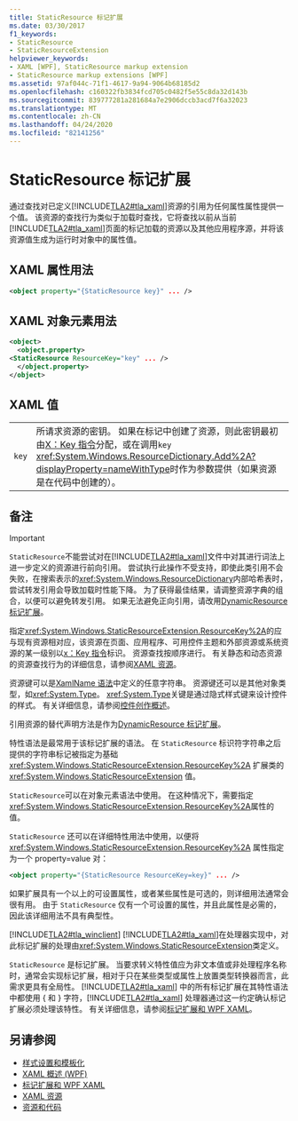 ```yaml
---
title: StaticResource 标记扩展
ms.date: 03/30/2017
f1_keywords:
- StaticResource
- StaticResourceExtension
helpviewer_keywords:
- XAML [WPF], StaticResource markup extension
- StaticResource markup extensions [WPF]
ms.assetid: 97af044c-71f1-4617-9a94-9064b68185d2
ms.openlocfilehash: c160322fb3834fcd705c0482f5e55c8da32d143b
ms.sourcegitcommit: 839777281a281684a7e2906dccb3acd7f6a32023
ms.translationtype: MT
ms.contentlocale: zh-CN
ms.lasthandoff: 04/24/2020
ms.locfileid: "82141256"
---
```

# <a name="staticresource-markup-extension"></a>StaticResource 标记扩展
通过查找对已定义[!INCLUDE[TLA2#tla_xaml](../../../../includes/tla2sharptla-xaml-md.md)]资源的引用为任何属性属性提供一个值。 该资源的查找行为类似于加载时查找，它将查找以前从当前[!INCLUDE[TLA2#tla_xaml](../../../../includes/tla2sharptla-xaml-md.md)]页面的标记加载的资源以及其他应用程序源，并将该资源值生成为运行时对象中的属性值。  
  
## <a name="xaml-attribute-usage"></a>XAML 属性用法  
  
```xml  
<object property="{StaticResource key}" ... />  
```  
  
## <a name="xaml-object-element-usage"></a>XAML 对象元素用法  
  
```xml  
<object>  
  <object.property>  
<StaticResource ResourceKey="key" ... />  
  </object.property>  
</object>  
```  
  
## <a name="xaml-values"></a>XAML 值  
  
|||  
|-|-|  
|`key`|所请求资源的密钥。 如果在标记中创建了资源，则此密钥最初由[X：Key 指令](../../../desktop-wpf/xaml-services/xkey-directive.md)分配，或在调用`key` <xref:System.Windows.ResourceDictionary.Add%2A?displayProperty=nameWithType>时作为参数提供（如果资源是在代码中创建的）。|  
  
## <a name="remarks"></a>备注  
  
> [!IMPORTANT]
> `StaticResource`不能尝试对在[!INCLUDE[TLA2#tla_xaml](../../../../includes/tla2sharptla-xaml-md.md)]文件中对其进行词法上进一步定义的资源进行前向引用。 尝试执行此操作不受支持，即使此类引用不会失败，在搜索表示的<xref:System.Windows.ResourceDictionary>内部哈希表时，尝试转发引用会导致加载时性能下降。 为了获得最佳结果，请调整资源字典的组合，以便可以避免转发引用。 如果无法避免正向引用，请改用[DynamicResource 标记扩展](dynamicresource-markup-extension.md)。  
  
 指定<xref:System.Windows.StaticResourceExtension.ResourceKey%2A>的应与现有资源相对应，该资源在页面、应用程序、可用控件主题和外部资源或系统资源的某一级别以[x：Key 指令](../../../desktop-wpf/xaml-services/xkey-directive.md)标识。 资源查找按顺序进行。 有关静态和动态资源的资源查找行为的详细信息，请参阅[XAML 资源](../../../desktop-wpf/fundamentals/xaml-resources-define.md)。  
  
 资源键可以是[XamlName 语法](../../../desktop-wpf/xaml-services/xamlname-grammar.md)中定义的任意字符串。 资源键还可以是其他对象类型，如<xref:System.Type>。 <xref:System.Type>关键是通过隐式样式键来设计控件的样式。 有关详细信息，请参阅[控件创作概述](../controls/control-authoring-overview.md)。  
  
 引用资源的替代声明方法是作为[DynamicResource 标记扩展](dynamicresource-markup-extension.md)。  
  
 特性语法是最常用于该标记扩展的语法。 在 `StaticResource` 标识符字符串之后提供的字符串标记被指定为基础 <xref:System.Windows.StaticResourceExtension.ResourceKey%2A> 扩展类的 <xref:System.Windows.StaticResourceExtension> 值。  
  
 `StaticResource`可以在对象元素语法中使用。 在这种情况下，需要指定<xref:System.Windows.StaticResourceExtension.ResourceKey%2A>属性的值。  
  
 `StaticResource` 还可以在详细特性用法中使用，以便将 <xref:System.Windows.StaticResourceExtension.ResourceKey%2A> 属性指定为一个 property=value 对：  
  
```xml  
<object property="{StaticResource ResourceKey=key}" ... />  
```  
  
 如果扩展具有一个以上的可设置属性，或者某些属性是可选的，则详细用法通常会很有用。 由于 `StaticResource` 仅有一个可设置的属性，并且此属性是必需的，因此该详细用法不具有典型性。  
  
 [!INCLUDE[TLA2#tla_winclient](../../../../includes/tla2sharptla-winclient-md.md)] [!INCLUDE[TLA2#tla_xaml](../../../../includes/tla2sharptla-xaml-md.md)]在处理器实现中，对此标记扩展的处理由<xref:System.Windows.StaticResourceExtension>类定义。  
  
 `StaticResource` 是标记扩展。 当要求转义特性值应为非文本值或非处理程序名称时，通常会实现标记扩展，相对于只在某些类型或属性上放置类型转换器而言，此需求更具有全局性。 [!INCLUDE[TLA2#tla_xaml](../../../../includes/tla2sharptla-xaml-md.md)] 中的所有标记扩展在其特性语法中都使用 { 和 } 字符，[!INCLUDE[TLA2#tla_xaml](../../../../includes/tla2sharptla-xaml-md.md)] 处理器通过这一约定确认标记扩展必须处理该特性。 有关详细信息，请参阅[标记扩展和 WPF XAML](markup-extensions-and-wpf-xaml.md)。  
  
## <a name="see-also"></a>另请参阅

- [样式设置和模板化](../../../desktop-wpf/fundamentals/styles-templates-overview.md)
- [XAML 概述 (WPF)](../../../desktop-wpf/fundamentals/xaml.md)
- [标记扩展和 WPF XAML](markup-extensions-and-wpf-xaml.md)
- [XAML 资源](../../../desktop-wpf/fundamentals/xaml-resources-define.md)
- [资源和代码](resources-and-code.md)
